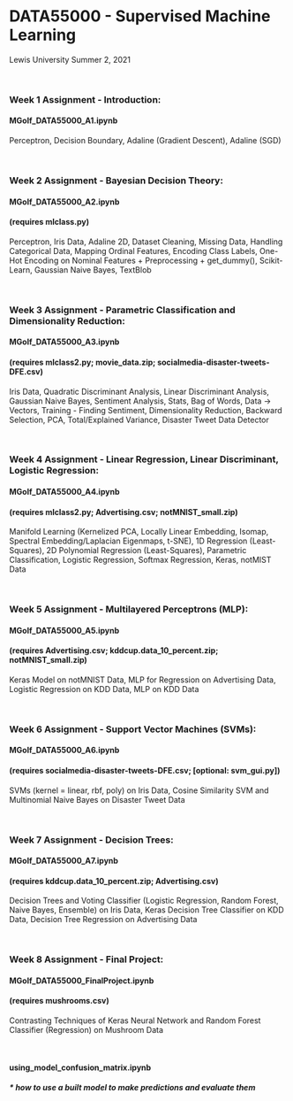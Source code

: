 # DATA55000 - Supervised Machine Learning
Lewis University Summer 2, 2021

<br />

### Week 1 Assignment - Introduction: 
#### MGolf_DATA55000_A1.ipynb 
Perceptron, Decision Boundary, Adaline (Gradient Descent), Adaline (SGD)

<br />

### Week 2 Assignment - Bayesian Decision Theory: 
#### MGolf_DATA55000_A2.ipynb 
#### (requires mlclass.py)
Perceptron, Iris Data, Adaline 2D, Dataset Cleaning, Missing Data, Handling Categorical Data, Mapping Ordinal Features, Encoding Class Labels, One-Hot Encoding on Nominal Features + Preprocessing + get_dummy(), Scikit-Learn, Gaussian Naive Bayes, TextBlob

<br />

### Week 3 Assignment - Parametric Classification and Dimensionality Reduction: 
#### MGolf_DATA55000_A3.ipynb 
#### (requires mlclass2.py; movie_data.zip; socialmedia-disaster-tweets-DFE.csv)
Iris Data, Quadratic Discriminant Analysis, Linear Discriminant Analysis, Gaussian Naive Bayes, Sentiment Analysis, Stats, Bag of Words, Data -> Vectors, Training - Finding Sentiment, Dimensionality Reduction, Backward Selection, PCA, Total/Explained Variance, Disaster Tweet Data Detector

<br />

### Week 4 Assignment - Linear Regression, Linear Discriminant, Logistic Regression: 
#### MGolf_DATA55000_A4.ipynb 
#### (requires mlclass2.py; Advertising.csv; notMNIST_small.zip)
Manifold Learning (Kernelized PCA, Locally Linear Embedding, Isomap, Spectral Embedding/Laplacian Eigenmaps, t-SNE), 1D Regression (Least-Squares), 2D Polynomial Regression (Least-Squares), Parametric Classification, Logistic Regression, Softmax Regression, Keras, notMIST Data

<br />

### Week 5 Assignment - Multilayered Perceptrons (MLP): 
#### MGolf_DATA55000_A5.ipynb 
#### (requires Advertising.csv; kddcup.data_10_percent.zip; notMNIST_small.zip)
Keras Model on notMNIST Data, MLP for Regression on Advertising Data, Logistic Regression on KDD Data, MLP on KDD Data

<br />

### Week 6 Assignment - Support Vector Machines (SVMs): 
#### MGolf_DATA55000_A6.ipynb 
#### (requires socialmedia-disaster-tweets-DFE.csv; [optional: svm_gui.py])
SVMs (kernel = linear, rbf, poly) on Iris Data, Cosine Similarity SVM and Multinomial Naive Bayes on Disaster Tweet Data

<br />

### Week 7 Assignment - Decision Trees: 
#### MGolf_DATA55000_A7.ipynb 
#### (requires kddcup.data_10_percent.zip; Advertising.csv)
Decision Trees and Voting Classifier (Logistic Regression, Random Forest, Naive Bayes, Ensemble) on Iris Data, Keras Decision Tree Classifier on KDD Data, Decision Tree Regression on Advertising Data

<br />

### Week 8 Assignment - Final Project: 
#### MGolf_DATA55000_FinalProject.ipynb
#### (requires mushrooms.csv)
Contrasting Techniques of Keras Neural Network and Random Forest Classifier (Regression) on Mushroom Data 

<br />

#### using_model_confusion_matrix.ipynb
##### * how to use a built model to make predictions and evaluate them
